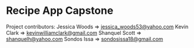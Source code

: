 # Recipe App Capstone

Project contributors:
Jessica Woods => jessica_woods53@yahoo.com
Kevin Clark => kevinwilliamclark@gmail.com
Shanquel Scott => shanquelh@yahoo.com
Sondos Issa => sondosissa18@gmail.com